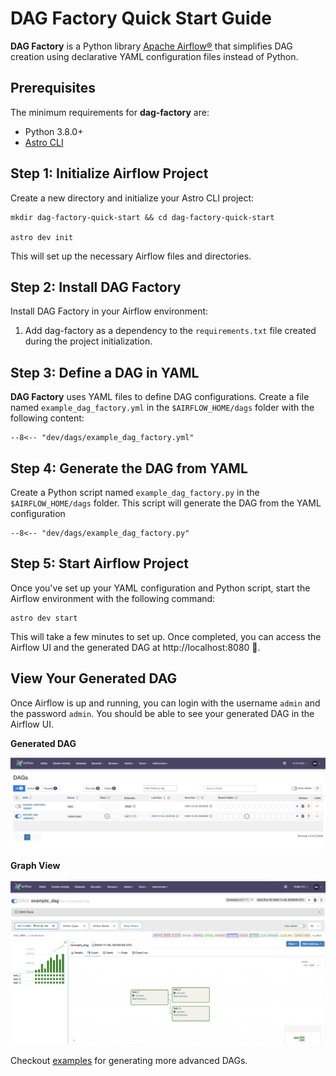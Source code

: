 # DAG Factory Quick Start Guide

**DAG Factory** is a Python library [Apache Airflow®](https://airflow.apache.org) that simplifies DAG creation using declarative YAML configuration files instead of Python.

## Prerequisites

The minimum requirements for **dag-factory** are:

- Python 3.8.0+
- [Astro CLI](https://www.astronomer.io/docs/astro/cli/overview/)

## Step 1: Initialize Airflow Project

Create a new directory and initialize your Astro CLI project:

```commandline
mkdir dag-factory-quick-start && cd dag-factory-quick-start

astro dev init
```

This will set up the necessary Airflow files and directories.

## Step 2: Install DAG Factory

Install DAG Factory in your Airflow environment:

1. Add dag-factory as a dependency to the `requirements.txt` file created during the project initialization.


## Step 3: Define a DAG in YAML

**DAG Factory** uses YAML files to define DAG configurations. Create a file named `example_dag_factory.yml` in the `$AIRFLOW_HOME/dags` folder with the following content:

```title="example_dag_factory.yml"
--8<-- "dev/dags/example_dag_factory.yml"
```

## Step 4: Generate the DAG from YAML

Create a Python script named `example_dag_factory.py` in the `$AIRFLOW_HOME/dags` folder. This script will generate the DAG from the YAML configuration

```title="example_dag_factory.py"
--8<-- "dev/dags/example_dag_factory.py"
```

## Step 5: Start Airflow Project

Once you've set up your YAML configuration and Python script, start the Airflow environment with the following command:

```commandline
astro dev start
```

This will take a few minutes to set up. Once completed, you can access the Airflow UI and the generated DAG at http://localhost:8080 🚀.

## View Your Generated DAG

Once Airflow is up and running, you can login with the username `admin` and the password `admin`. You should be able to see your generated DAG in the Airflow UI.

**Generated DAG**

![Airflow DAG](../static/images/airflow-home.png)

**Graph View**

![Airflow Home](../static/images/airflow-dag.png)

Checkout [examples](https://github.com/astronomer/dag-factory/tree/main/dev/dags) for generating more advanced DAGs.
